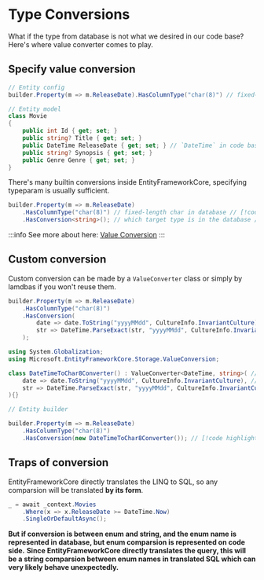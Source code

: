 # Type Conversions

What if the type from database is not what we desired in our code base?
Here's where value converter comes to play.

## Specify value conversion

```cs
// Entity config
builder.Property(m => m.ReleaseDate).HasColumnType("char(8)") // fixed-length char in database //[!code highlight]

// Entity model
class Movie 
{
    public int Id { get; set; }
    public string? Title { get; set; }
    public DateTime ReleaseDate { get; set; } // `DateTime` in code base // [!code highlight]
    public string? Synopsis { get; set; }
    public Genre Genre { get; set; } 
}
```

There's many builtin conversions inside EntityFrameworkCore, specifying typeparam is usually sufficient.

```cs
builder.Property(m => m.ReleaseDate)
    .HasColumnType("char(8)") // fixed-length char in database // [!code highlight]
    .HasConversion<string>(); // which target type is in the database // [!code highlight]
```

:::info
See more about here: [Value Conversion](https://learn.microsoft.com/en-us/ef/core/modeling/value-conversions?tabs=data-annotations)
:::

## Custom conversion

Custom conversion can be made by a `ValueConverter` class or simply by lamdbas if you won't reuse them.

```cs
builder.Property(m => m.ReleaseDate)
    .HasColumnType("char(8)") 
    .HasConversion(
        date => date.ToString("yyyyMMdd", CultureInfo.InvariantCulture), // from code side to database side // [!code highlight]
        str => DateTime.ParseExact(str, "yyyyMMdd", CultureInfo.InvariantCulture) // from database to code side // [!code highlight]
    );
```

```cs
using System.Globalization;
using Microsoft.EntityFrameworkCore.Storage.ValueConversion;

class DateTimeToChar8Converter() : ValueConverter<DateTime, string>( // custom converter class
    date => date.ToString("yyyyMMdd", CultureInfo.InvariantCulture), // from code side to database side // [!code highlight]
    str => DateTime.ParseExact(str, "yyyyMMdd", CultureInfo.InvariantCulture) // from database to code side // [!code highlight]
){}

// Entity builder

builder.Property(m => m.ReleaseDate)
    .HasColumnType("char(8)") 
    .HasConversion(new DateTimeToChar8Converter()); // [!code highlight]
```

## Traps of conversion

EntityFrameworkCore directly translates the LINQ to SQL, so any comparsion will be translated **by its form**.

```cs
_ = await _context.Movies
    .Where(x => x.ReleaseDate >= DateTime.Now)
    .SingleOrDefaultAsync();
```

**But if conversion is between enum and string, and the enum name is represented in database, but enum comparsion is represented on code side.**
**Since EntityFrameworkCore directly translates the query, this will be a string comparsion between enum names in translated SQL which can very likely behave unexpectedly.**
